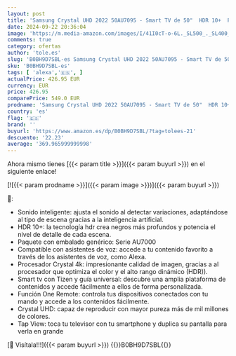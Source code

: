 ```yaml
---
layout: post
title: 'Samsung Crystal UHD 2022 50AU7095 - Smart TV de 50"  HDR 10+  Procesador 4K  PurColor  Sonido Inteligente  Función One Remote Control. Compatible con Alexa y Asistentes de Voz.'
date: 2024-09-22 20:36:04
image: 'https://m.media-amazon.com/images/I/41I0cT-o-6L._SL500_._SL400_.jpg'
comments: true
category: ofertas
author: 'tole.es'
slug: 'B0BH9D7SBL-es Samsung Crystal UHD 2022 50AU7095 - Smart TV de 50" HDR...'
sku: 'B0BH9D7SBL-es'
tags: [ 'alexa','🇪🇸', ]
actualPrice: 426.95 EUR
currency: EUR
price: 426.95
comparePrice: 549.0 EUR
prodname: 'Samsung Crystal UHD 2022 50AU7095 - Smart TV de 50"  HDR 10+  Procesador 4K  PurColor  Sonido Inteligente  Función One Remote Control. Compatible con Alexa y Asistentes de Voz.'
country: 'es'
flag: '🇪🇸'
brand: ''
buyurl: 'https://www.amazon.es/dp/B0BH9D7SBL/?tag=tolees-21'
descuento: '22.23'
average: '369.965999999998'
---
```


Ahora mismo tienes [{{< param title >}}]({{< param buyurl >}}) en el siguiente enlace!

[![{{< param prodname >}}]({{< param image >}})]({{< param buyurl >}})

🔎:

- Sonido inteligente: ajusta el sonido al detectar variaciones, adaptándose al tipo de escena gracias a la inteligencia artificial.
- HDR 10+: la tecnología hdr crea negros más profundos y potencia el nivel de detalle de cada escena.
- Paquete con embalado genérico: Serie AU7000
- Compatible con asistentes de voz: accede a tu contenido favorito a través de los asistentes de voz, como Alexa.
- Procesador Crystal 4k: impresionante calidad de imagen, gracias a al procesador que optimiza el color y el alto rango dinámico (HDR)).
- Smart tv con Tizen y guía universal: descubre una amplia plataforma de contenidos y accede fácilmente a ellos de forma personalizada.
- Función One Remote: controla tus dispositivos conectados con tu mando y accede a los contenidos fácilmente.
- Crystal UHD: capaz de reproducir con mayor pureza más de mil millones de colores.
- Tap View: toca tu televisor con tu smartphone y duplica su pantalla para verla en grande

[🛒 Visítala!!!]({{< param buyurl >}})
{{<world>}}B0BH9D7SBL{{</world>}}
